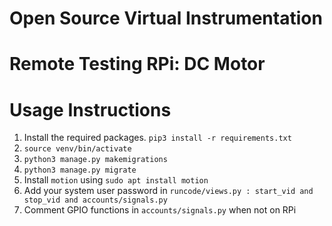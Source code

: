 # Open Source Virtual Instrumentation
# Remote Testing RPi: DC Motor

# Usage Instructions

1. Install the required packages. ```pip3 install -r requirements.txt```
2. ```source venv/bin/activate```
3. ```python3 manage.py makemigrations```
4. ```python3 manage.py migrate```
5. Install ```motion``` using ```sudo apt install motion```
6. Add your system user password in ```runcode/views.py : start_vid and stop_vid and accounts/signals.py```
7. Comment GPIO functions in ```accounts/signals.py``` when not on RPi


